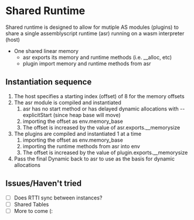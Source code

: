 # Shared Runtime

Shared runtime is designed to allow for mutiple AS modules (plugins) to share a single assemblyscript runtime (asr) 
running on a wasm interpreter (host)

- One shared linear memory
  - asr exports its memory and runtime methods (i.e. __alloc, etc)
  - plugin import memory and runtime methods from asr

## Instantiation sequence

1. The host specifies a starting index (offset) of 8 for the memory offsets
2. The asr module is compiled and instantiated
   1. asr has no start method or has delayed dynamic allocations with --explicitStart (since heap base will move)
   2. importing the offset as env.memory_base
   3. The offset is increased by the value of asr.exports.__memorysize
3. The plugins are compiled and instantiated 1 at a time
   1. importing the offset as env.memory_base
   2. importing the runtime methods from asr into env
   3. The offset is increased by the value of plugin.exports.__memorysize
4. Pass the final Dynamic back to asr to use as the basis for dynamic allocations

## Issues/Haven't tried

- [ ] Does RTTI sync between instances?
- [ ] Shared Tables
- [ ] More to come (:
